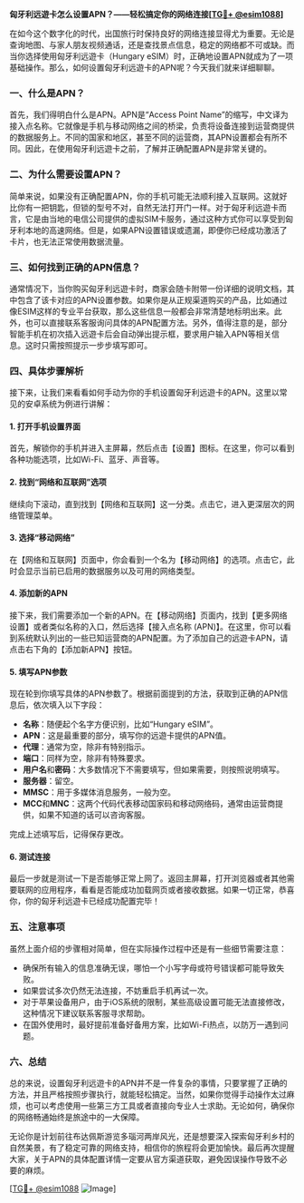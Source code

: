**匈牙利远遊卡怎么设置APN？——轻松搞定你的网络连接[[TG💪+ @esim1088](https://t.me/s/esim1088)]**

在如今这个数字化的时代，出国旅行时保持良好的网络连接显得尤为重要。无论是查询地图、与家人朋友视频通话，还是查找景点信息，稳定的网络都不可或缺。而当你选择使用匈牙利远遊卡（Hungary eSIM）时，正确地设置APN就成为了一项基础操作。那么，如何设置匈牙利远遊卡的APN呢？今天我们就来详细聊聊。

### 一、什么是APN？

首先，我们得明白什么是APN。APN是“Access Point Name”的缩写，中文译为接入点名称。它就像是手机与移动网络之间的桥梁，负责将设备连接到运营商提供的数据服务上。不同的国家和地区，甚至不同的运营商，其APN设置都会有所不同。因此，在使用匈牙利远遊卡之前，了解并正确配置APN是非常关键的。

### 二、为什么需要设置APN？

简单来说，如果没有正确配置APN，你的手机可能无法顺利接入互联网。这就好比你有一把钥匙，但锁的型号不对，自然无法打开门一样。对于匈牙利远遊卡而言，它是由当地的电信公司提供的虚拟SIM卡服务，通过这种方式你可以享受到匈牙利本地的高速网络。但是，如果APN设置错误或遗漏，即便你已经成功激活了卡片，也无法正常使用数据流量。

### 三、如何找到正确的APN信息？

通常情况下，当你购买匈牙利远遊卡时，商家会随卡附带一份详细的说明文档，其中包含了该卡对应的APN设置参数。如果你是从正规渠道购买的产品，比如通过像ESIM这样的专业平台获取，那么这些信息一般都会非常清楚地标明出来。此外，也可以直接联系客服询问具体的APN配置方法。另外，值得注意的是，部分智能手机在初次插入远遊卡后会自动弹出提示框，要求用户输入APN等相关信息。这时只需按照提示一步步填写即可。

### 四、具体步骤解析

接下来，让我们来看看如何手动为你的手机设置匈牙利远遊卡的APN。这里以常见的安卓系统为例进行讲解：

#### 1. 打开手机设置界面
首先，解锁你的手机并进入主屏幕，然后点击【设置】图标。在这里，你可以看到各种功能选项，比如Wi-Fi、蓝牙、声音等。

#### 2. 找到“网络和互联网”选项
继续向下滚动，直到找到【网络和互联网】这一分类。点击它，进入更深层次的网络管理菜单。

#### 3. 选择“移动网络”
在【网络和互联网】页面中，你会看到一个名为【移动网络】的选项。点击它，此时会显示当前已启用的数据服务以及可用的网络类型。

#### 4. 添加新的APN
接下来，我们需要添加一个新的APN。在【移动网络】页面内，找到【更多网络设置】或者类似名称的入口，然后选择【接入点名称 (APN)】。在这里，你可以看到系统默认列出的一些已知运营商的APN配置。为了添加自己的远遊卡APN，请点击右下角的【添加新APN】按钮。

#### 5. 填写APN参数
现在轮到你填写具体的APN参数了。根据前面提到的方法，获取到正确的APN信息后，依次填入以下字段：
- **名称**：随便起个名字方便识别，比如“Hungary eSIM”。
- **APN**：这是最重要的部分，填写你的远遊卡提供的APN值。
- **代理**：通常为空，除非有特别指示。
- **端口**：同样为空，除非有特殊要求。
- **用户名**和**密码**：大多数情况下不需要填写，但如果需要，则按照说明填写。
- **服务器**：留空。
- **MMSC**：用于多媒体消息服务，一般为空。
- **MCC**和**MNC**：这两个代码代表移动国家码和移动网络码，通常由运营商提供，如果不知道的话可以咨询客服。

完成上述填写后，记得保存更改。

#### 6. 测试连接
最后一步就是测试一下是否能够正常上网了。返回主屏幕，打开浏览器或者其他需要联网的应用程序，看看是否能成功加载网页或者接收数据。如果一切正常，恭喜你，你的匈牙利远遊卡已经成功配置完毕！

### 五、注意事项

虽然上面介绍的步骤相对简单，但在实际操作过程中还是有一些细节需要注意：
- 确保所有输入的信息准确无误，哪怕一个小写字母或符号错误都可能导致失败。
- 如果尝试多次仍然无法连接，不妨重启手机再试一次。
- 对于苹果设备用户，由于iOS系统的限制，某些高级设置可能无法直接修改，这种情况下建议联系客服寻求帮助。
- 在国外使用时，最好提前准备好备用方案，比如Wi-Fi热点，以防万一遇到问题。

### 六、总结

总的来说，设置匈牙利远遊卡的APN并不是一件复杂的事情，只要掌握了正确的方法，并且严格按照步骤执行，就能轻松搞定。当然，如果你觉得手动操作太过麻烦，也可以考虑使用一些第三方工具或者直接向专业人士求助。无论如何，确保你的网络畅通始终是旅途中的一大保障。

无论你是计划前往布达佩斯游览多瑙河两岸风光，还是想要深入探索匈牙利乡村的自然美景，有了稳定可靠的网络支持，相信你的旅程将会更加愉快。最后再次提醒大家，关于APN的具体配置详情一定要从官方渠道获取，避免因误操作导致不必要的麻烦。

[[TG💪+ @esim1088](https://t.me/s/esim1088) ![Image](https://i.postimg.cc/4NQfJmqS/Snipaste-2025-05-13-00-14-12.png)]